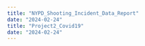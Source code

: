 ```yaml
---
title: "NYPD_Shooting_Incident_Data_Report"
date: "2024-02-24"
title: "Project2_Covid19"
date: "2024-02-24"
---
```

